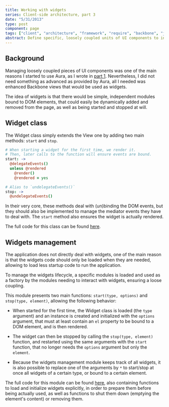 ```yaml
---
title: Working with widgets
series: Client-side architecture, part 3
date: "5/31/2013"
type: post
component: page
tags: ["client", "architecture", "framework", "require", "backbone", "jquery", "widgets"]
abstract: Define specific, loosely coupled units of UI components to integrate in your pages.
---
```


## Background

Managing loosely coupled pieces of UI components was one of the main reasons I started to use Aura, as I wrote in [part 1](/modular-design-and-librairies-abstraction/). Nevertheless, I did not need something as advanced as provided by Aura, all I needed was enhanced Backbone views that would be used as widgets.

The idea of widgets is that there would be simple, independent modules bound to DOM elements, that could easily be dynamically added and removed from the page, as well as being started and stopped at will.

## Widget class

The Widget class simply extends the View one by adding two main methods: `start` and `stop`.
```coffeescript
# When starting a widget for the first time, we render it.
# Then, later calls to the function will ensure events are bound.
start: ->
  @delegateEvents()
  unless @rendered
    @render()
    @rendered = yes

# Alias to `undelegateEvents()`
stop: ->
  @undelegateEvents()
```
In their very core, these methods deal with (un)binding the DOM events, but they should also be implemented to manage the mediator events they have to deal with. The `start` method also ensures the widget is actually rendered.

The full code for this class can be found [here](https://github.com/PaulLeCam/slob-client/blob/master/src/ext/framework.coffee#L132).

## Widgets management

The application does not directly deal with widgets, one of the main reason is that the widgets code should only be loaded when they are needed, allowing to load less startup code to run the application.

To manage the widgets lifecycle, a specific modules is loaded and used as a factory by the modules needing to interact with widgets, ensuring a loose coupling.

This module presents two main functions: `start(type, options)` and `stop(type, element)`, allowing the following behavior:

* When started for the first time, the Widget class is loaded (the `type` argument) and an instance is created and initialized with the `options` argument, that must at least contain an `el` property to be bound to a DOM element, and is then rendered.

* The widget can then be stopped by calling the `stop(type, element)` function, and restarted using the same arguments with the `start` function, that no longer needs the `options` argument but only the `element`.

* Because the widgets management module keeps track of all widgets, it is also possible to replace one of the arguments by `*` to start/stop at once all widgets of a certain type, or bound to a certain element.

The full code for this module can be found [here](https://github.com/PaulLeCam/slob-client/blob/master/src/ext/widgets.coffee), also containing functions to load and initialize widgets explicitly, in order to prepare them before being actually used, as well as functions to shut them down (emptying the element's content) or removing them.
